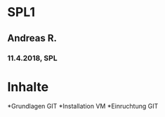 # SPL1
## Andreas R.
### 11.4.2018, SPL

# Inhalte
*Grundlagen GIT
*Installation VM
*Einruchtung GIT

